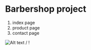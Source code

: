 # Barbershop project
 
1. index page
2. product page
3. contact page

 ![ Alt text](7IsD.gif) / ! [](7IsD.gif)
